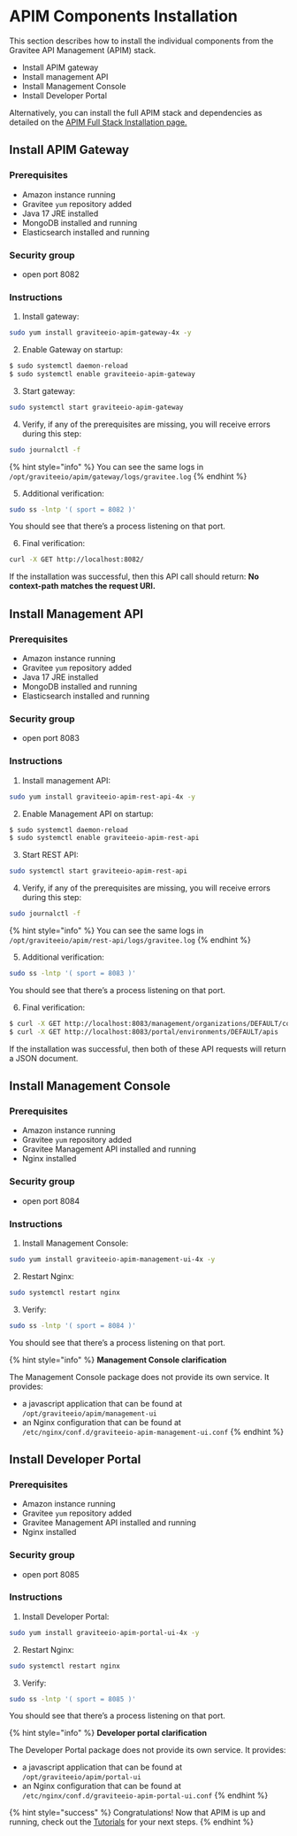 # APIM Components Installation

This section describes how to install the individual components from the Gravitee API Management (APIM) stack.

* Install APIM gateway
* Install management API
* Install Management Console
* Install Developer Portal

Alternatively, you can install the full APIM stack and dependencies as detailed on the [APIM Full Stack Installation page.](gravitee-components/)

## Install APIM Gateway

### Prerequisites

* Amazon instance running
* Gravitee `yum` repository added
* Java 17 JRE installed
* MongoDB installed and running
* Elasticsearch installed and running

### Security group

* open port 8082

### Instructions

1. Install gateway:

```sh
sudo yum install graviteeio-apim-gateway-4x -y
```

2. Enable Gateway on startup:

```sh
$ sudo systemctl daemon-reload
$ sudo systemctl enable graviteeio-apim-gateway
```

3. Start gateway:

```sh
sudo systemctl start graviteeio-apim-gateway
```

4. Verify, if any of the prerequisites are missing, you will receive errors during this step:

```sh
sudo journalctl -f
```

{% hint style="info" %}
You can see the same logs in `/opt/graviteeio/apim/gateway/logs/gravitee.log`
{% endhint %}

5. Additional verification:

```sh
sudo ss -lntp '( sport = 8082 )'
```

You should see that there’s a process listening on that port.

6. Final verification:

```sh
curl -X GET http://localhost:8082/
```

If the installation was successful, then this API call should return: **No context-path matches the request URI.**

## Install Management API

### Prerequisites

* Amazon instance running
* Gravitee `yum` repository added
* Java 17 JRE installed
* MongoDB installed and running
* Elasticsearch installed and running

### Security group

* open port 8083

### Instructions

1. Install management API:

```sh
sudo yum install graviteeio-apim-rest-api-4x -y
```

2. Enable Management API on startup:

```sh
$ sudo systemctl daemon-reload
$ sudo systemctl enable graviteeio-apim-rest-api
```

3. Start REST API:

```sh
sudo systemctl start graviteeio-apim-rest-api
```

4. Verify, if any of the prerequisites are missing, you will receive errors during this step:

```sh
sudo journalctl -f
```

{% hint style="info" %}
You can see the same logs in `/opt/graviteeio/apim/rest-api/logs/gravitee.log`
{% endhint %}

5. Additional verification:

```sh
sudo ss -lntp '( sport = 8083 )'
```

You should see that there’s a process listening on that port.

6. Final verification:

```sh
$ curl -X GET http://localhost:8083/management/organizations/DEFAULT/console
$ curl -X GET http://localhost:8083/portal/environments/DEFAULT/apis
```

If the installation was successful, then both of these API requests will return a JSON document.

## Install Management Console

### Prerequisites

* Amazon instance running
* Gravitee `yum` repository added
* Gravitee Management API installed and running
* Nginx installed

### Security group

* open port 8084

### Instructions

1. Install Management Console:

```sh
sudo yum install graviteeio-apim-management-ui-4x -y
```

2. Restart Nginx:

```sh
sudo systemctl restart nginx
```

3. Verify:

```sh
sudo ss -lntp '( sport = 8084 )'
```

You should see that there’s a process listening on that port.

{% hint style="info" %}
**Management Console clarification**

The Management Console package does not provide its own service. It provides:

* a javascript application that can be found at `/opt/graviteeio/apim/management-ui`
* an Nginx configuration that can be found at `/etc/nginx/conf.d/graviteeio-apim-management-ui.conf`
{% endhint %}

## Install Developer Portal

### Prerequisites

* Amazon instance running
* Gravitee `yum` repository added
* Gravitee Management API installed and running
* Nginx installed

### Security group

* open port 8085

### Instructions

1. Install Developer Portal:

```sh
sudo yum install graviteeio-apim-portal-ui-4x -y
```

2. Restart Nginx:

```sh
sudo systemctl restart nginx
```

3. Verify:

```sh
sudo ss -lntp '( sport = 8085 )'
```

You should see that there’s a process listening on that port.

{% hint style="info" %}
**Developer portal clarification**

The Developer Portal package does not provide its own service. It provides:

* a javascript application that can be found at `/opt/graviteeio/apim/portal-ui`
* an Nginx configuration that can be found at `/etc/nginx/conf.d/graviteeio-apim-portal-ui.conf`
{% endhint %}

{% hint style="success" %}
Congratulations! Now that APIM is up and running, check out the [Tutorials](../../tutorials/) for your next steps.
{% endhint %}
